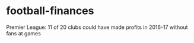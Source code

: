 # football-finances
Premier League: 11 of 20 clubs could have made profits in 2016-17 without fans at games
